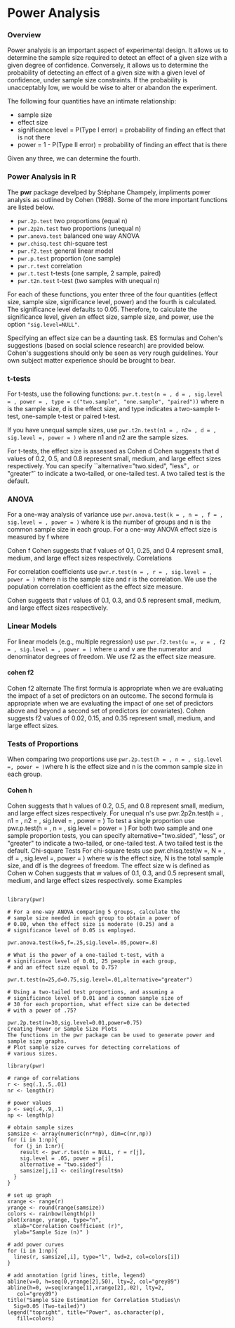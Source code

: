 Power Analysis
==============================
### Overview
Power analysis is an important aspect of experimental design. It allows us to determine the sample size required to detect an effect of a given size with a given degree of confidence. Conversely, it allows us to determine the probability of detecting an effect of a given size with a given level of confidence, under sample size constraints. If the probability is unacceptably low, we would be wise to alter or abandon the experiment.

The following four quantities have an intimate relationship:

* sample size
* effect size
* significance level = P(Type I error) = probability of finding an effect that is not there
* power = 1 - P(Type II error) = probability of finding an effect that is there

Given any three, we can determine the fourth.

### Power Analysis in R
The **pwr** package develped by Stéphane Champely, impliments power analysis as outlined by Cohen (1988). 
Some of the more important functions are listed below.

* `pwr.2p.test`	two proportions (equal n)
* `pwr.2p2n.test`	two proportions (unequal n)
* `pwr.anova.test`	balanced one way ANOVA
* `pwr.chisq.test`	chi-square test
* `pwr.f2.test`	general linear model
* `pwr.p.test`	proportion (one sample)
* `pwr.r.test`	correlation
* `pwr.t.test`	t-tests (one sample, 2 sample, paired)
* `pwr.t2n.test`	t-test (two samples with unequal n)

For each of these functions, you enter three of the four quantities (effect size, sample size, significance level, power) and the fourth is calculated.
The significance level defaults to 0.05. Therefore, to calculate the significance level, given an effect size, sample size, and power, use the option `"sig.level=NULL"`.

Specifying an effect size can be a daunting task. ES formulas and Cohen's suggestions (based on social science research) are provided below. Cohen's suggestions should only be seen as very rough guidelines. Your own subject matter experience should be brought to bear.

### t-tests
For t-tests, use the following functions:
`pwr.t.test(n = , d = , sig.level = , power = , type = c("two.sample", "one.sample", "paired"))`
where n is the sample size, d is the effect size, and type indicates a two-sample t-test, one-sample t-test or paired t-test. 

If you have unequal sample sizes, use
`pwr.t2n.test(n1 = , n2= , d = , sig.level =, power = )`
where n1 and n2 are the sample sizes.

For t-tests, the effect size is assessed as Cohen d
Cohen suggests that d values of 0.2, 0.5, and 0.8 represent small, medium, and large effect sizes respectively.
You can specify ``alternative="two.sided", "less"`, or `"greater"` to indicate a two-tailed, or one-tailed test. A two tailed test is the default.

### ANOVA
For a one-way analysis of variance use
`pwr.anova.test(k = , n = , f = , sig.level = , power = )`
where k is the number of groups and n is the common sample size in each group.
For a one-way ANOVA effect size is measured by f where

Cohen f
Cohen suggests that f values of 0.1, 0.25, and 0.4 represent small, medium, and large effect sizes respectively.
Correlations

For correlation coefficients use
`pwr.r.test(n = , r = , sig.level = , power = )` where n is the sample size and r is the correlation. We use the population correlation coefficient as the effect size measure. 

Cohen suggests that r values of 0.1, 0.3, and 0.5 represent small, medium, and large effect sizes respectively.

### Linear Models
For linear models (e.g., multiple regression) use
`pwr.f2.test(u =, v = , f2 = , sig.level = , power = )`
where u and v are the numerator and denominator degrees of freedom. We use f2 as the effect size measure.

#### cohen f2
Cohen f2 alternate
The first formula is appropriate when we are evaluating the impact of a set of predictors on an outcome. The second formula is appropriate when we are evaluating the impact of one set of predictors above and beyond a second set of predictors (or covariates). Cohen suggests f2 values of 0.02, 0.15, and 0.35 represent small, medium, and large effect sizes.

### Tests of Proportions
When comparing two proportions use
`pwr.2p.test(h = , n = , sig.level =, power = )`where h is the effect size and n is the common sample size in each group.

#### Cohen h
Cohen suggests that h values of 0.2, 0.5, and 0.8 represent small, medium, and large effect sizes respectively.
For unequal n's use
pwr.2p2n.test(h = , n1 = , n2 = , sig.level = , power = )
To test a single proportion use
pwr.p.test(h = , n = , sig.level = power = )
For both two sample and one sample proportion tests, you can specify alternative="two.sided", "less", or "greater" to indicate a two-tailed, or one-tailed test. A two tailed test is the default.
Chi-square Tests
For chi-square tests use
pwr.chisq.test(w =, N = , df = , sig.level =, power = )
where w is the effect size, N is the total sample size, and df is the degrees of freedom. The effect size w is defined as
Cohen w
Cohen suggests that w values of 0.1, 0.3, and 0.5 represent small, medium, and large effect sizes respectively.
some Examples
<pre><code>
library(pwr)

# For a one-way ANOVA comparing 5 groups, calculate the
# sample size needed in each group to obtain a power of
# 0.80, when the effect size is moderate (0.25) and a
# significance level of 0.05 is employed.

pwr.anova.test(k=5,f=.25,sig.level=.05,power=.8)

# What is the power of a one-tailed t-test, with a
# significance level of 0.01, 25 people in each group, 
# and an effect size equal to 0.75?

pwr.t.test(n=25,d=0.75,sig.level=.01,alternative="greater")

# Using a two-tailed test proportions, and assuming a
# significance level of 0.01 and a common sample size of 
# 30 for each proportion, what effect size can be detected 
# with a power of .75? 

pwr.2p.test(n=30,sig.level=0.01,power=0.75)
Creating Power or Sample Size Plots
The functions in the pwr package can be used to generate power and sample size graphs.
# Plot sample size curves for detecting correlations of
# various sizes.

library(pwr)

# range of correlations
r <- seq(.1,.5,.01)
nr <- length(r)

# power values
p <- seq(.4,.9,.1)
np <- length(p)

# obtain sample sizes
samsize <- array(numeric(nr*np), dim=c(nr,np))
for (i in 1:np){
  for (j in 1:nr){
    result <- pwr.r.test(n = NULL, r = r[j],
    sig.level = .05, power = p[i],
    alternative = "two.sided")
    samsize[j,i] <- ceiling(result$n)
  }
}

# set up graph
xrange <- range(r)
yrange <- round(range(samsize))
colors <- rainbow(length(p))
plot(xrange, yrange, type="n",
  xlab="Correlation Coefficient (r)",
  ylab="Sample Size (n)" )

# add power curves
for (i in 1:np){
  lines(r, samsize[,i], type="l", lwd=2, col=colors[i])
}

# add annotation (grid lines, title, legend) 
abline(v=0, h=seq(0,yrange[2],50), lty=2, col="grey89")
abline(h=0, v=seq(xrange[1],xrange[2],.02), lty=2,
   col="grey89")
title("Sample Size Estimation for Correlation Studies\n
  Sig=0.05 (Two-tailed)")
legend("topright", title="Power", as.character(p),
   fill=colors)
</code></pre>   
